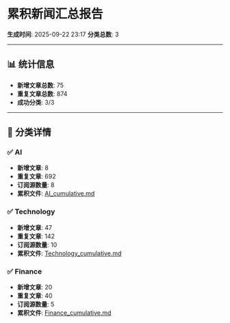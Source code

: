 # 累积新闻汇总报告

**生成时间**: 2025-09-22 23:17
**分类总数**: 3

---

## 📊 统计信息

- **新增文章总数**: 75
- **重复文章总数**: 874
- **成功分类**: 3/3

---

## 📂 分类详情

### ✅ AI
- **新增文章**: 8
- **重复文章**: 692
- **订阅源数量**: 8
- **累积文件**: [AI_cumulative.md](./AI_cumulative.md)

### ✅ Technology
- **新增文章**: 47
- **重复文章**: 142
- **订阅源数量**: 10
- **累积文件**: [Technology_cumulative.md](./Technology_cumulative.md)

### ✅ Finance
- **新增文章**: 20
- **重复文章**: 40
- **订阅源数量**: 5
- **累积文件**: [Finance_cumulative.md](./Finance_cumulative.md)
